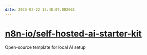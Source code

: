 ```yaml
---
date: 2025-02-22 12:48:07.002061
---
```


# [n8n-io/self-hosted-ai-starter-kit](https://github.com/n8n-io/self-hosted-ai-starter-kit)

Open-source template for local AI setup